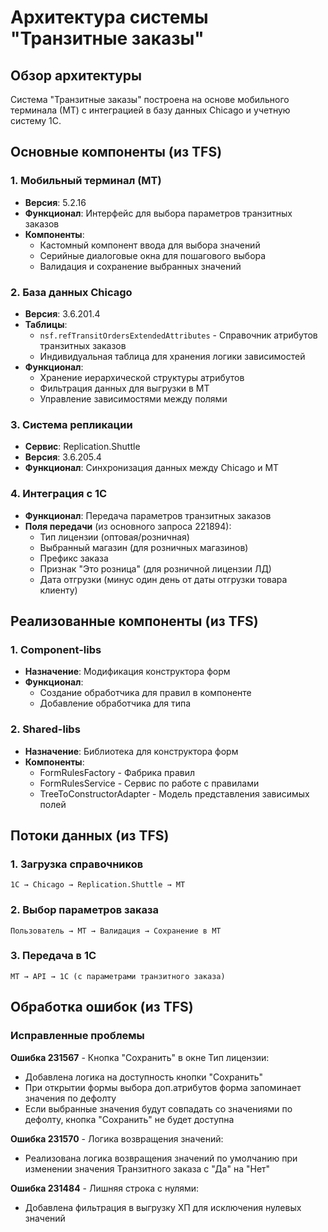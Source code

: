 # Архитектура системы "Транзитные заказы"

## Обзор архитектуры

Система "Транзитные заказы" построена на основе мобильного терминала (МТ) с интеграцией в базу данных Chicago и учетную систему 1С.

## Основные компоненты (из TFS)

### 1. Мобильный терминал (МТ)
- **Версия**: 5.2.16
- **Функционал**: Интерфейс для выбора параметров транзитных заказов
- **Компоненты**:
  - Кастомный компонент ввода для выбора значений
  - Серийные диалоговые окна для пошагового выбора
  - Валидация и сохранение выбранных значений

### 2. База данных Chicago
- **Версия**: 3.6.201.4
- **Таблицы**:
  - `nsf.refTransitOrdersExtendedAttributes` - Справочник атрибутов транзитных заказов
  - Индивидуальная таблица для хранения логики зависимостей
- **Функционал**:
  - Хранение иерархической структуры атрибутов
  - Фильтрация данных для выгрузки в МТ
  - Управление зависимостями между полями

### 3. Система репликации
- **Сервис**: Replication.Shuttle
- **Версия**: 3.6.205.4
- **Функционал**: Синхронизация данных между Chicago и МТ

### 4. Интеграция с 1С
- **Функционал**: Передача параметров транзитных заказов
- **Поля передачи** (из основного запроса 221894):
  - Тип лицензии (оптовая/розничная)
  - Выбранный магазин (для розничных магазинов)
  - Префикс заказа
  - Признак "Это розница" (для розничной лицензии ЛД)
  - Дата отгрузки (минус один день от даты отгрузки товара клиенту)

## Реализованные компоненты (из TFS)

### 1. Component-libs
- **Назначение**: Модификация конструктора форм
- **Функционал**:
  - Создание обработчика для правил в компоненте
  - Добавление обработчика для типа

### 2. Shared-libs
- **Назначение**: Библиотека для конструктора форм
- **Компоненты**:
  - FormRulesFactory - Фабрика правил
  - FormRulesService - Сервис по работе с правилами
  - TreeToConstructorAdapter - Модель представления зависимых полей

## Потоки данных (из TFS)

### 1. Загрузка справочников
```
1С → Chicago → Replication.Shuttle → МТ
```

### 2. Выбор параметров заказа
```
Пользователь → МТ → Валидация → Сохранение в МТ
```

### 3. Передача в 1С
```
МТ → API → 1С (с параметрами транзитного заказа)
```

## Обработка ошибок (из TFS)

### Исправленные проблемы

**Ошибка 231567** - Кнопка "Сохранить" в окне Тип лицензии:
- Добавлена логика на доступность кнопки "Сохранить"
- При открытии формы выбора доп.атрибутов форма запоминает значения по дефолту
- Если выбранные значения будут совпадать со значениями по дефолту, кнопка "Сохранить" не будет доступна

**Ошибка 231570** - Логика возвращения значений:
- Реализована логика возвращения значений по умолчанию при изменении значения Транзитного заказа с "Да" на "Нет"

**Ошибка 231484** - Лишняя строка с нулями:
- Добавлена фильтрация в выгрузку ХП для исключения нулевых значений